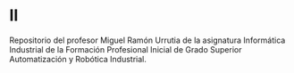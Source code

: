 # II
Repositorio del profesor Miguel Ramón Urrutia de la asignatura Informática Industrial de la Formación Profesional Inicial de Grado Superior Automatización y Robótica Industrial.
